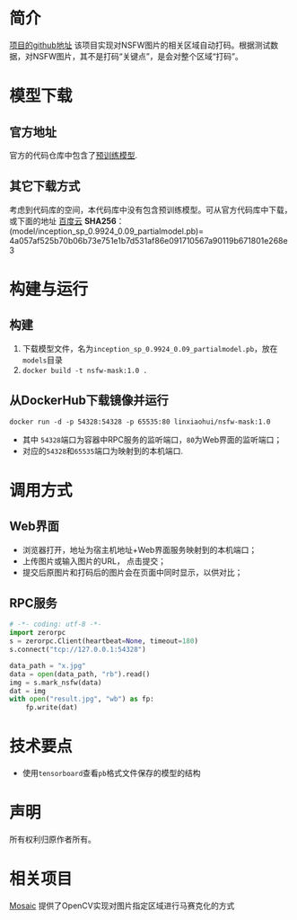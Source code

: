 # 简介
[项目的github地址](https://github.com/1093842024/anti-deepnude)
该项目实现对NSFW图片的相关区域自动打码。根据测试数据，对NSFW图片，其不是打码“关键点”，是会对整个区域“打码”。

# 模型下载
## 官方地址
官方的代码仓库中包含了[预训练模型](https://github.com/1093842024/anti-deepnude/blob/master/weights/inception_sp_0.9924_0.09_partialmodel.pb). 

## 其它下载方式
考虑到代码库的空间，本代码库中没有包含预训练模型。可从官方代码库中下载，或下面的地址
[百度云]()
**SHA256**： (model/inception_sp_0.9924_0.09_partialmodel.pb)= 4a057af525b70b06b73e751e1b7d531af86e091710567a90119b671801e268e3

# 构建与运行
## 构建
   1. 下载模型文件，名为`inception_sp_0.9924_0.09_partialmodel.pb`，放在`models`目录
   2. `docker build -t nsfw-mask:1.0 .`

## 从DockerHub下载镜像并运行
   `docker run -d -p 54328:54328 -p 65535:80 linxiaohui/nsfw-mask:1.0`
   * 其中 `54328`端口为容器中RPC服务的监听端口，`80`为Web界面的监听端口；
   * 对应的`54328`和`65535`端口为映射到的本机端口.

# 调用方式
## Web界面
   * 浏览器打开，地址为宿主机地址+Web界面服务映射到的本机端口；
   * 上传图片或输入图片的URL， 点击提交；
   * 提交后原图片和打码后的图片会在页面中同时显示，以供对比；

## RPC服务
```python
# -*- coding: utf-8 -*-
import zerorpc
s = zerorpc.Client(heartbeat=None, timeout=180)
s.connect("tcp://127.0.0.1:54328")

data_path = "x.jpg"
data = open(data_path, "rb").read()
img = s.mark_nsfw(data)
dat = img
with open("result.jpg", "wb") as fp:
    fp.write(dat)
```

# 技术要点
   * 使用`tensorboard`查看`pb`格式文件保存的模型的结构

# 声明
所有权利归原作者所有。

# 相关项目
[Mosaic](../Mosaic) 提供了OpenCV实现对图片指定区域进行马赛克化的方式

